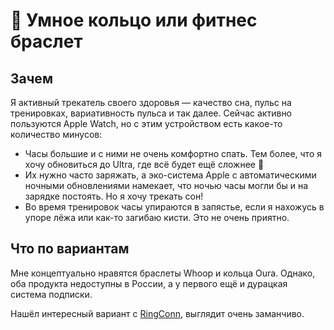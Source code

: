 # 💍 Умное кольцо или фитнес браслет

## Зачем

Я активный трекатель своего здоровья — качество сна, пульс на тренировках, вариативность пульса и так далее. Сейчас активно пользуются Apple Watch, но с этим устройством есть какое-то количество минусов:

- Часы большие и с ними не очень комфортно спать. Тем более, что я хочу обновиться до Ultra, где всё будет ещё сложнее 🥴
- Их нужно часто заряжать, а эко-система Apple с автоматическими ночными обновлениями намекает, что ночью часы могли бы и на зарядке постоять. Но я хочу трекать сон!
- Во время тренировок часы упираются в запястье, если я нахожусь в упоре лёжа или как-то загибаю кисти. Это не очень приятно.

## Что по вариантам

Мне концептуально нравятся браслеты Whoop и кольца Oura. Однако, оба продукта недоступны в России, а у первого ещё и дурацкая система подписки.

Нашёл интересный вариант с [RingConn](https://ringconn.ru/), выглядит очень заманчиво.
